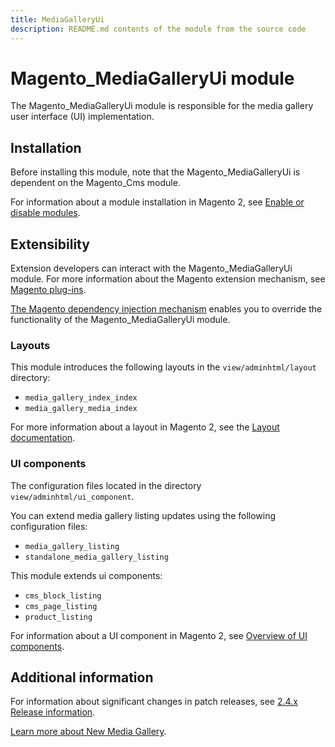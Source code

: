 ```yaml
---
title: MediaGalleryUi
description: README.md contents of the module from the source code
---
```


# Magento_MediaGalleryUi module

The Magento_MediaGalleryUi module is responsible for the media gallery user interface (UI) implementation.

## Installation

Before installing this module, note that the Magento_MediaGalleryUi is dependent on the Magento_Cms module.

For information about a module installation in Magento 2, see [Enable or disable modules](https://devdocs.magento.com/guides/v2.4/install-gde/install/cli/install-cli-subcommands-enable.html).

## Extensibility

Extension developers can interact with the Magento_MediaGalleryUi module. For more information about the Magento extension mechanism, see [Magento plug-ins](https://devdocs.magento.com/guides/v2.4/extension-dev-guide/plugins.html).

[The Magento dependency injection mechanism](https://devdocs.magento.com/guides/v2.4/extension-dev-guide/depend-inj.html) enables you to override the functionality of the Magento_MediaGalleryUi module.

### Layouts

This module introduces the following layouts in the `view/adminhtml/layout` directory:

- `media_gallery_index_index`
- `media_gallery_media_index`

For more information about a layout in Magento 2, see the [Layout documentation](https://devdocs.magento.com/guides/v2.4/frontend-dev-guide/layouts/layout-overview.html).

### UI components

The configuration files located in the directory `view/adminhtml/ui_component`.

You can extend media gallery listing updates using the following configuration files:

- `media_gallery_listing`
- `standalone_media_gallery_listing`

This module extends ui components:

- `cms_block_listing`
- `cms_page_listing`
- `product_listing`

For information about a UI component in Magento 2, see [Overview of UI components](http://devdocs.magento.com/guides/v2.4/ui_comp_guide/bk-ui_comps.html).

## Additional information

For information about significant changes in patch releases, see [2.4.x Release information](https://devdocs.magento.com/guides/v2.4/release-notes/bk-release-notes.html).

[Learn more about New Media Gallery](https://docs.magento.com/user-guide/cms/media-gallery.html).

